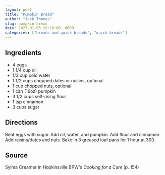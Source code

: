 ```yaml
---
layout: post
title: "Pumpkin Bread"
author: "Jack Thomas"
slug: pumpkin-bread
date: 2023-01-03 19:16:00 -0600
categories: ["breads and quick breads", "quick breads"]
---
```


## Ingredients

- 4 eggs
- 1 1/4 cup oil
- 1/3 cup cold water
- 1 1/2 cups chopped dates or raisins, optional
- 1 cup chopped nuts, optional
- 1 can (16oz) pumpkin
- 3 1/2 cups self-rising flour
- 1 tsp cinnamon
- 3 cups sugar

## Directions

Beat eggs with sugar. Add oil, water, and pumpkin. Add flour and cinnamon. Add raisins/dates and nuts. Bake in 3 greased loaf pans for 1 hour at 300.

## Source

Sylma Creamer in Hopkinsville BPW's *Cooking for a Cure* (p. 154)
